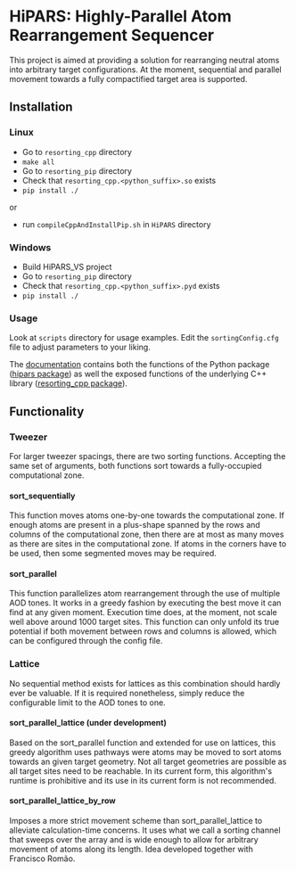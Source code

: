 # HiPARS: Highly-Parallel Atom Rearrangement Sequencer
This project is aimed at providing a solution for rearranging neutral atoms into arbitrary target configurations. At the moment, sequential and parallel movement towards a fully compactified target area is supported.

## Installation
### Linux
- Go to `resorting_cpp` directory
- `make all`
- Go to `resorting_pip` directory
- Check that `resorting_cpp.<python_suffix>.so` exists
- `pip install ./`

or

- run `compileCppAndInstallPip.sh` in `HiPARS` directory

### Windows
- Build HiPARS_VS project
- Go to `resorting_pip` directory
- Check that `resorting_cpp.<python_suffix>.pyd` exists
- `pip install ./`

### Usage 
Look at `scripts` directory for usage examples.
Edit the `sortingConfig.cfg` file to adjust parameters to your liking.

The [documentation](https://resorting.readthedocs.io/en/latest/) contains both the functions of the Python package ([hipars package](https://resorting.readthedocs.io/en/latest/hipars.html)) as well the exposed functions of the underlying C++ library ([resorting_cpp package](https://resorting.readthedocs.io/en/latest/resorting_cpp.html)).

## Functionality
### Tweezer
For larger tweezer spacings, there are two sorting functions. Accepting the same set of arguments, both functions sort towards a fully-occupied computational zone.
#### sort_sequentially
This function moves atoms one-by-one towards the computational zone. If enough atoms are present in a plus-shape spanned by the rows and columns of the computational zone, then there are at most as many moves as there are sites in the computational zone. If atoms in the corners have to be used, then some segmented moves may be required.
#### sort_parallel
This function parallelizes atom rearrangement through the use of multiple AOD tones. It works in a greedy fashion by executing the best move it can find at any given moment. Execution time does, at the moment, not scale well above around 1000 target sites. This function can only unfold its true potential if both movement between rows and columns is allowed, which can be configured through the config file.
### Lattice
No sequential method exists for lattices as this combination should hardly ever be valuable. If it is required nonetheless, simply reduce the configurable limit to the AOD tones to one.
#### sort_parallel_lattice (under development)
Based on the sort_parallel function and extended for use on lattices, this greedy algorithm uses pathways were atoms may be moved to sort atoms towards an given target geometry. Not all target geometries are possible as all target sites need to be reachable. In its current form, this algorithm's runtime is prohibitive and its use in its current form is not recommended.
#### sort_parallel_lattice_by_row
Imposes a more strict movement scheme than sort_parallel_lattice to alleviate calculation-time concerns. It uses what we call a sorting channel that sweeps over the array and is wide enough to allow for arbitrary movement of atoms along its length. Idea developed together with Francisco Romão.
